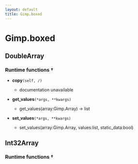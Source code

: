 ```yaml
---
layout: default
title: Gimp.boxed
---
```

# Gimp.boxed

## DoubleArray

### Runtime functions †
- **copy**`(self, /)`
  - documentation unavailable

- **get_values**`(*args, **kwargs)`
  - get_values(array:Gimp.Array) -> list

- **set_values**`(*args, **kwargs)`
  - set_values(array:Gimp.Array, values:list, static_data:bool)



## Int32Array

### Runtime functions †

